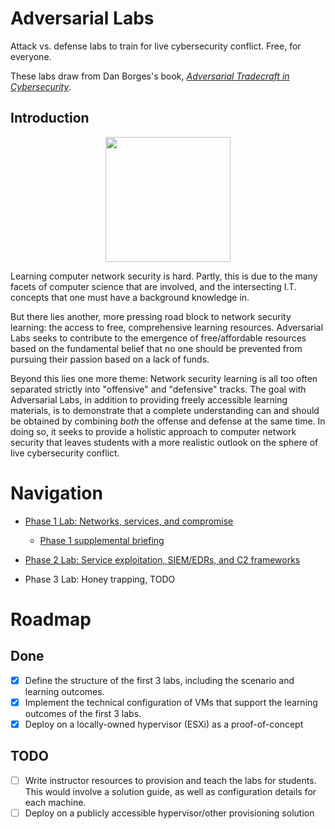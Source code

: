 # Adversarial Labs
Attack vs. defense labs to train for live cybersecurity conflict. Free, for everyone.

These labs draw from Dan Borges's book, *[Adversarial Tradecraft in Cybersecurity](https://www.packtpub.com/en-us/product/adversarial-tradecraft-in-cybersecurity-9781801076203)*.

## Introduction
<p align="center"><img src="https://i.imgur.com/6V5FWav.png" width="200"></p>
Learning computer network security is hard. Partly, this is due to the many facets of computer science that are involved, and the intersecting I.T. concepts that one must have a background knowledge in.


But there lies another, more pressing road block to network security learning: the access to free, comprehensive learning resources. Adversarial Labs seeks to contribute to the emergence of free/affordable resources based on the fundamental belief that no one should be prevented from pursuing their passion based on a lack of funds.

Beyond this lies one more theme: Network security learning is all too often separated strictly into "offensive" and "defensive" tracks. The goal with Adversarial Labs, in addition to providing freely accessible learning materials, is to demonstrate that a complete understanding can and should be obtained by combining *both* the offense and defense at the same time. In doing so, it seeks to provide a holistic approach to computer network security that leaves students with a more realistic outlook on the sphere of live cybersecurity conflict.


# Navigation
- [Phase 1 Lab: Networks, services, and compromise](labs/cis4930_lab_phase1.pdf)
  - [Phase 1 supplemental briefing](labs/cis4930_phase1_helpdoc.pdf)

- [Phase 2 Lab: Service exploitation, SIEM/EDRs, and C2 frameworks](labs/cis4930_phase1_helpdoc.pdf)

- Phase 3 Lab: Honey trapping, TODO

# Roadmap
## Done
- [x] Define the structure of the first 3 labs, including the scenario and learning outcomes.
- [x] Implement the technical configuration of VMs that support the learning outcomes of the first 3 labs.
- [x] Deploy on a locally-owned hypervisor (ESXi) as a proof-of-concept

## TODO
- [ ] Write instructor resources to provision and teach the labs for students. This would involve a solution guide, as well as configuration details for each machine.
- [ ] Deploy on a publicly accessible hypervisor/other provisioning solution

